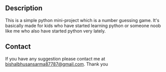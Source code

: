 ## Description 
This is a simple python mini-project which is a number guessing game. It's basically made for kids who have started learning python or someone noob like me who also have started python very lately.
## Contact 
If you have any suggestion please contact me at bishalbhusansarma87787@gmail.com. Thank you 
